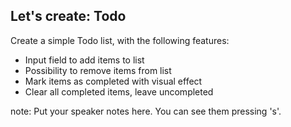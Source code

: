##  Let's create: Todo

Create a simple Todo list, with the following features:

* Input field to add items to list
* Possibility to remove items from list
* Mark items as completed with visual effect
* Clear all completed items, leave uncompleted

note:
    Put your speaker notes here.
    You can see them pressing 's'.
